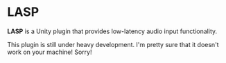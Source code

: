 LASP
====

**LASP** is a Unity plugin that provides low-latency audio input functionality.

This plugin is still under heavy development. I'm pretty sure that it doesn't
work on your machine! Sorry!
